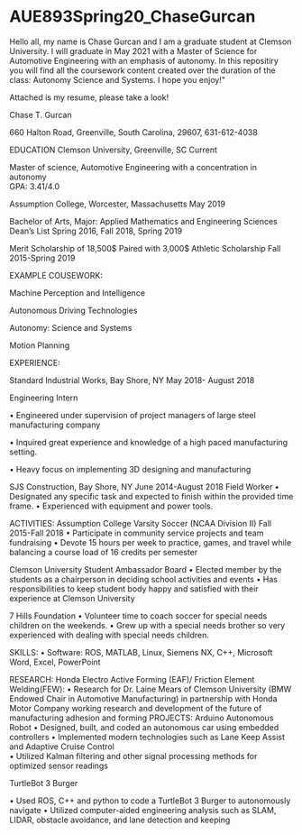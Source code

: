 # AUE893Spring20_ChaseGurcan
Hello all, my name is Chase Gurcan and I am a graduate student at Clemson University. 
I will graduate in May 2021 with a Master of Science for Automotive Engineering with an emphasis of autonomy. 
In this repositiry you will find all the coursework content created over the duration of the class: Autonomy Science and Systems. I hope you enjoy!"

Attached is my resume, please take a look!

Chase T. Gurcan

660 Halton Road, Greenville, South Carolina, 29607, 631-612-4038

EDUCATION
Clemson University, Greenville, SC                					          Current 

Master of science, Automotive Engineering with a concentration in autonomy  
GPA: 3.41/4.0


Assumption College, Worcester, Massachusetts             				       May 2019


Bachelor of Arts, Major: Applied Mathematics and Engineering Sciences      
Dean’s List                                			           Spring 2016, Fall 2018, Spring 2019


Merit Scholarship of 18,500$ Paired with 3,000$ Athletic Scholarship      Fall 2015-Spring 2019 
 
EXAMPLE COUSEWORK: 

Machine Perception and Intelligence 

Autonomous Driving Technologies 

Autonomy: Science and Systems 

Motion Planning 

EXPERIENCE:
 
 Standard Industrial Works, Bay Shore, NY       			       May 2018- August 2018
 
 Engineering Intern
 
 • Engineered under supervision of project managers of large steel manufacturing company
 
 • Inquired great experience and knowledge of a high paced manufacturing setting.
 
 • Heavy focus on implementing 3D designing and manufacturing  
 
SJS Construction, Bay Shore, NY                        			        June 2014-August 2018 
Field Worker 
• Designated any specific task and expected to finish within the provided time frame.
• Experienced with equipment and power tools. 
 


ACTIVITIES: 
Assumption College Varsity Soccer (NCAA Division II)      		   Fall 2015-Fall 2018
 • Participate in community service projects and team fundraising
 • Devote 15 hours per week to practice, games, and travel while balancing a course load of 16 credits per semester 

Clemson University Student Ambassador Board
• Elected member by the students as a chairperson in deciding school activities and events 
• Has responsibilities to keep student body happy and satisfied with their experience at Clemson University 

 7 Hills Foundation
 • Volunteer time to coach soccer for special needs children on the weekends.
 • Grew up with a special needs brother so very experienced with dealing with special needs children. 
 
SKILLS: 
• Software: ROS, MATLAB, Linux, Siemens NX, C++, Microsoft Word, Excel, PowerPoint 

RESEARCH: 
Honda Electro Active Forming (EAF)/ Friction Element Welding(FEW): 
• Research for Dr. Laine Mears of Clemson University (BMW Endowed Chair in Automotive Manufacturing) in partnership with Honda Motor Company working research and development of the future of manufacturing adhesion and forming
PROJECTS: 
Arduino Autonomous Robot 
• Designed, built, and coded an autonomous car using embedded controllers
• Implemented modern technologies such as Lane Keep Assist and Adaptive Cruise Control  
• Utilized Kalman filtering and other signal processing methods for optimized sensor readings

TurtleBot 3 Burger

• Used ROS, C++ and python to code a TurtleBot 3 Burger to autonomously navigate
• Utilized computer-aided engineering analysis such as SLAM, LIDAR, obstacle avoidance, and lane detection and keeping



